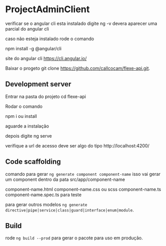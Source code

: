 # ProjectAdminClient
verificar se o angular cli esta instalado digite ng -v devera aparecer uma parcial do angular cli

caso não esteja instalado rode o comando 

npm install -g @angular/cli

site do angular cli https://cli.angular.io/

Baixar o progeto git clone https://github.com/callcocam/flexe-api.git.

## Development server

Entrar na pasta do projeto cd flexe-api

Rodar o comando 

npm i ou install

aguarde a instalação


depois digite ng serve  

verifique a url de acesso deve ser algo do tipo http://localhost:4200/

## Code scaffolding

comando para gerar  `ng generate component component-name` isso vai gerar um component dentro da pata src/app/component-name

component-name.html
component-name.css ou scss
component-name.ts
component-name.spec.ts para teste

para gerar outros modelos `ng generate directive|pipe|service|class|guard|interface|enum|module`.

## Build

rode `ng build --prod` para gerar o pacote para uso em produção.

